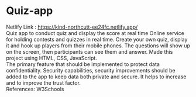 # Quiz-app
 Netlify Link :    https://kind-northcutt-ee24fc.netlify.app/   
 Quiz app to conduct quiz and display the score at real time Online service for holding contests and quizzes in real time.
 Create your own quiz, display it and hook up   players from their mobile phones. 
    The questions will show up on the screen, then participants can see them and answer.
 Made this project using HTML, CSS, JavaScript.   
  The primary feature that should be implemented to protect data confidentiality. Security capabilities, security improvements should be added to the app to keep data 
         both private and secure. It helps to increase and to improve the trust factor.   
         References: W3Schools
         
         
